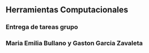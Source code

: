 ## Herramientas Computacionales

### Entrega de tareas grupo 
### Maria Emilia Bullano y Gaston Garcia Zavaleta  
